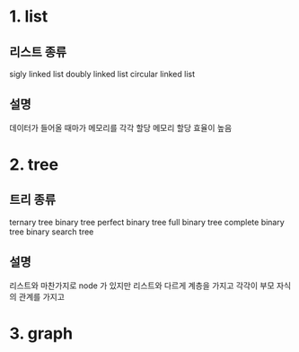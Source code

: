 # 1. list
## 리스트 종류
sigly linked list
doubly linked list
circular linked list
## 설명
데이터가 들어올 때마가 메모리를 각각 할당
메모리 할당 효율이 높음
# 2. tree
## 트리 종류
ternary tree
binary tree
perfect binary tree
full binary tree
complete binary tree
binary search tree
## 설명
리스트와 마찬가지로 node 가 있지만 리스트와 다르게 계층을 가지고 각각이 부모 자식의 관계를 가지고 
# 3. graph
